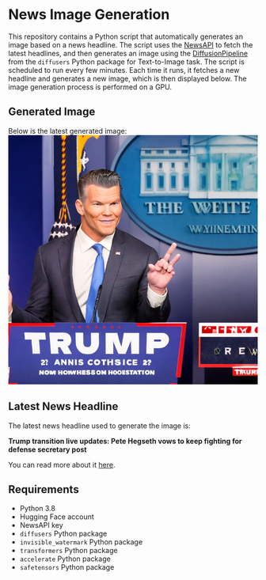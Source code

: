 # News Image Generation
This repository contains a Python script that automatically generates an image based on a news headline. The script uses the [NewsAPI](https://newsapi.org/) to fetch the latest headlines, and then generates an image using the [DiffusionPipeline](https://github.com/huggingface/diffusers) from the `diffusers` Python package for Text-to-Image task.
The script is scheduled to run every few minutes. Each time it runs, it fetches a new headline and generates a new image, which is then displayed below. The image generation process is performed on a GPU.

## Generated Image
Below is the latest generated image:
![Generated Image](image.png)

## Latest News Headline
The latest news headline used to generate the image is:

**Trump transition live updates: Pete Hegseth vows to keep fighting for defense secretary post**

You can read more about it [here](https://news.google.com/rss/articles/CBMiiwFBVV95cUxNWjRuODBUX1lMUldFeUhRVkhQQl9VUnhudXFRMjFudVhxbWlTWWt4cF94UkpxSjYtVWFKRk9KSk5MY2ZMWmxsd2RKbS13ZUs5TmhYdGY0d3E0azJHT0kxSWJLNHpPYW1QT2xKcTdWUTdwZ05rZGw0WWVRbmhMQVhUbFlFQ2F5dVJnVEpv?oc=5).

## Requirements
- Python 3.8
- Hugging Face account
- NewsAPI key
- `diffusers` Python package
- `invisible_watermark` Python package
- `transformers` Python package
- `accelerate` Python package
- `safetensors` Python package
